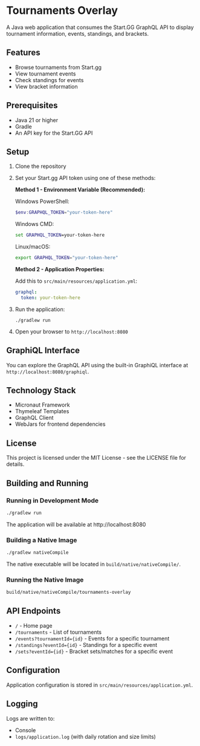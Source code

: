 # Tournaments Overlay

A Java web application that consumes the Start.GG GraphQL API to display tournament information, events, standings, and brackets.

## Features

- Browse tournaments from Start.gg
- View tournament events
- Check standings for events
- View bracket information

## Prerequisites

- Java 21 or higher
- Gradle
- An API key for the Start.GG API

## Setup

1. Clone the repository
2. Set your Start.gg API token using one of these methods:

   **Method 1 - Environment Variable (Recommended):**
   
   Windows PowerShell:
   ```powershell
   $env:GRAPHQL_TOKEN="your-token-here"
   ```
   
   Windows CMD:
   ```cmd
   set GRAPHQL_TOKEN=your-token-here
   ```
   
   Linux/macOS:
   ```bash
   export GRAPHQL_TOKEN="your-token-here"
   ```
   
   **Method 2 - Application Properties:**
   
   Add this to `src/main/resources/application.yml`:
   ```yaml
   graphql:
     token: your-token-here
   ```

3. Run the application:
   ```
   ./gradlew run
   ```

4. Open your browser to `http://localhost:8080`

## GraphiQL Interface

You can explore the GraphQL API using the built-in GraphiQL interface at `http://localhost:8080/graphiql`.

## Technology Stack

- Micronaut Framework
- Thymeleaf Templates
- GraphQL Client
- WebJars for frontend dependencies

## License

This project is licensed under the MIT License - see the LICENSE file for details.

## Building and Running

### Running in Development Mode

```bash
./gradlew run
```

The application will be available at http://localhost:8080

### Building a Native Image

```bash
./gradlew nativeCompile
```

The native executable will be located in `build/native/nativeCompile/`.

### Running the Native Image

```bash
build/native/nativeCompile/tournaments-overlay
```

## API Endpoints

- `/` - Home page
- `/tournaments` - List of tournaments
- `/events?tournamentId={id}` - Events for a specific tournament
- `/standings?eventId={id}` - Standings for a specific event
- `/sets?eventId={id}` - Bracket sets/matches for a specific event

## Configuration

Application configuration is stored in `src/main/resources/application.yml`.

## Logging

Logs are written to:
- Console
- `logs/application.log` (with daily rotation and size limits) 